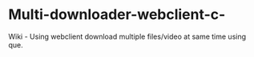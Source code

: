 # Multi-downloader-webclient-c-
Wiki - Using webclient download multiple files/video at same time using que.

